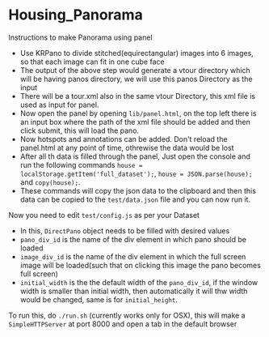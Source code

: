 # Housing_Panorama
Instructions to make Panorama using panel
- Use KRPano to divide stitched(equirectangular) images into 6 images, so that each image can fit in one cube face
- The output of the above step would generate a vtour directory which will be having panos directory, we will use this panos Directory as the input
- There will be a tour.xml also in the same vtour Directory, this xml file is used as input for panel.
- Now open the panel by opening `lib/panel.html`, on the top left there is an input box where the path of the xml file should be added and then click submit, this will load the pano.
- Now hotspots and annotations can be added. Don't reload the panel.html at any point of time, othrewise the data would be lost
- After all th data is filled through the panel, Just open the console and run the following commands `house = localStorage.getItem('full_dataset');`, `house = JSON.parse(house);` and  `copy(house);`.
- These commands will copy the json data to the clipboard and then this data can be copied to the `test/data.json` file and you can now run it.

Now you need to edit `test/config.js` as per your Dataset
- In this, `DirectPano` object needs to be filled with desired values
- `pano_div_id` is the name of the div element in which pano should be loaded
- `image_div_id` is the name of the div element in which the full screen image will be loaded(such that on clicking this image the pano becomes full screen)
- `initial_width` is the the default width of the `pano_div_id`, if the window width is smaller than initial width, then automatically it will thw width would be changed, same is for `initial_height`.

To run this, do `./run.sh` (currently works only for OSX), this will make a `SimpleHTTPServer` at port 8000 and open a tab in the default browser
